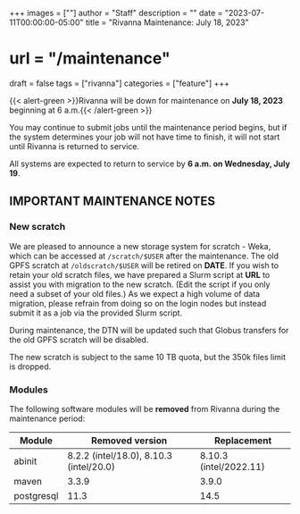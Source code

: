 +++
images = [""]
author = "Staff"
description = ""
date = "2023-07-11T00:00:00-05:00"
title = "Rivanna Maintenance: July 18, 2023"
# url = "/maintenance"
draft = false
tags = ["rivanna"]
categories = ["feature"]
+++

{{< alert-green >}}Rivanna will be down for maintenance on <strong>July 18, 2023</strong> beginning at 6 a.m.{{< /alert-green >}}

You may continue to submit jobs until the maintenance period begins, but if the system determines your job will not have time to finish, it will not start until Rivanna is returned to service.

All systems are expected to return to service by **6 a.m. on Wednesday, July 19**.

## IMPORTANT MAINTENANCE NOTES

### New scratch

We are pleased to announce a new storage system for scratch - Weka, which can be accessed at `/scratch/$USER` after the maintenance. The old GPFS scratch at `/oldscratch/$USER` will be retired on **DATE**. If you wish to retain your old scratch files, we have prepared a Slurm script at **URL** to assist you with migration to the new scratch. (Edit the script if you only need a subset of your old files.) As we expect a high volume of data migration, please refrain from doing so on the login nodes but instead submit it as a job via the provided Slurm script.

During maintenance, the DTN will be updated such that Globus transfers for the old GPFS scratch will be disabled.

The new scratch is subject to the same 10 TB quota, but the 350k files limit is dropped.

### Modules

The following software modules will be **removed** from Rivanna during the maintenance period:

| Module | Removed version | Replacement |
|---|---|---|
|abinit |8.2.2 (intel/18.0), 8.10.3 (intel/20.0) | 8.10.3 (intel/2022.11) |
|maven | 3.3.9 | 3.9.0 |
|postgresql | 11.3 | 14.5 |
